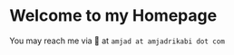 # Welcome to my Homepage

You may reach me via :incoming_envelope: at  `amjad at amjadrikabi dot com` 
